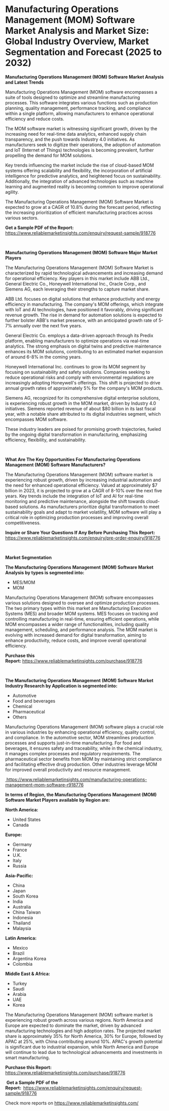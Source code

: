 <p><h1>Manufacturing Operations Management (MOM) Software Market Analysis and Market Size: Global Industry Overview, Market Segmentation and Forecast (2025 to 2032)</h1></p><p><strong>Manufacturing Operations Management (MOM) Software Market Analysis and Latest Trends</strong></p>
<p><p>Manufacturing Operations Management (MOM) software encompasses a suite of tools designed to optimize and streamline manufacturing processes. This software integrates various functions such as production planning, quality management, performance tracking, and compliance within a single platform, allowing manufacturers to enhance operational efficiency and reduce costs. </p><p>The MOM software market is witnessing significant growth, driven by the increasing need for real-time data analytics, enhanced supply chain transparency, and the push towards Industry 4.0 initiatives. As manufacturers seek to digitize their operations, the adoption of automation and IoT (Internet of Things) technologies is becoming prevalent, further propelling the demand for MOM solutions. </p><p>Key trends influencing the market include the rise of cloud-based MOM systems offering scalability and flexibility, the incorporation of artificial intelligence for predictive analytics, and heightened focus on sustainability. Additionally, the integration of advanced technologies such as machine learning and augmented reality is becoming common to improve operational agility. </p><p>The Manufacturing Operations Management (MOM) Software Market is expected to grow at a CAGR of 10.8% during the forecast period, reflecting the increasing prioritization of efficient manufacturing practices across various sectors.</p></p>
<p><strong>Get a Sample PDF of the Report:&nbsp;</strong> <a href="https://www.reliablemarketinsights.com/enquiry/request-sample/918776?utm_campaign=3036&utm_medium=2&utm_source=Github&utm_content=ia&utm_term=11032025&utm_id=manufacturing-operations-management-mom-software">https://www.reliablemarketinsights.com/enquiry/request-sample/918776</a></p>
<p>&nbsp;</p>
<p><strong>Manufacturing Operations Management (MOM) Software Major Market Players</strong></p>
<p><p>The Manufacturing Operations Management (MOM) Software Market is characterized by rapid technological advancements and increasing demand for operational efficiency. Key players in this market include ABB Ltd., General Electric Co., Honeywell International Inc., Oracle Corp., and Siemens AG, each leveraging their strengths to capture market share.</p><p>ABB Ltd. focuses on digital solutions that enhance productivity and energy efficiency in manufacturing. The company's MOM offerings, which integrate with IoT and AI technologies, have positioned it favorably, driving significant revenue growth. The rise in demand for automation solutions is expected to further bolster ABB's market presence, with an anticipated growth rate of 5-7% annually over the next five years.</p><p>General Electric Co. employs a data-driven approach through its Predix platform, enabling manufacturers to optimize operations via real-time analytics. The strong emphasis on digital twins and predictive maintenance enhances its MOM solutions, contributing to an estimated market expansion of around 6-8% in the coming years.</p><p>Honeywell International Inc. continues to grow its MOM segment by focusing on sustainability and safety solutions. Companies seeking to reduce operational risks and comply with environmental regulations are increasingly adopting Honeywell's offerings. This shift is projected to drive annual growth rates of approximately 5% for the company's MOM products.</p><p>Siemens AG, recognized for its comprehensive digital enterprise solutions, is experiencing robust growth in the MOM market, driven by Industry 4.0 initiatives. Siemens reported revenue of about $80 billion in its last fiscal year, with a notable share attributed to its digital industries segment, which encompasses MOM software.</p><p>These industry leaders are poised for promising growth trajectories, fueled by the ongoing digital transformation in manufacturing, emphasizing efficiency, flexibility, and sustainability.</p></p>
<p>&nbsp;</p>
<p><strong>What Are The Key Opportunities For Manufacturing Operations Management (MOM) Software Manufacturers?</strong></p>
<p><p>The Manufacturing Operations Management (MOM) software market is experiencing robust growth, driven by increasing industrial automation and the need for enhanced operational efficiency. Valued at approximately $7 billion in 2023, it is projected to grow at a CAGR of 8-10% over the next five years. Key trends include the integration of IoT and AI for real-time monitoring and predictive maintenance, alongside the shift towards cloud-based solutions. As manufacturers prioritize digital transformation to meet sustainability goals and adapt to market volatility, MOM software will play a critical role in optimizing production processes and improving overall competitiveness.</p></p>
<p><strong>Inquire or Share Your Questions If Any Before Purchasing This Report:</strong> <a href="https://www.reliablemarketinsights.com/enquiry/pre-order-enquiry/918776?utm_campaign=3036&utm_medium=2&utm_source=Github&utm_content=ia&utm_term=11032025&utm_id=manufacturing-operations-management-mom-software">https://www.reliablemarketinsights.com/enquiry/pre-order-enquiry/918776</a></p>
<p>&nbsp;</p>
<p><strong>Market Segmentation</strong></p>
<p><strong>The Manufacturing Operations Management (MOM) Software Market Analysis by types is segmented into:</strong></p>
<p><ul><li>MES/MOM</li><li>MOM</li></ul></p>
<p><p>Manufacturing Operations Management (MOM) software encompasses various solutions designed to oversee and optimize production processes. The two primary types within this market are Manufacturing Execution Systems (MES) and broader MOM systems. MES focuses on tracking and controlling manufacturing in real-time, ensuring efficient operations, while MOM encompasses a wider range of functionalities, including quality management, scheduling, and performance analysis. The MOM market is evolving with increased demand for digital transformation, aiming to enhance productivity, reduce costs, and improve overall operational efficiency.</p></p>
<p><strong>Purchase this Report:&nbsp;</strong><a href="https://www.reliablemarketinsights.com/purchase/918776?utm_campaign=3036&utm_medium=2&utm_source=Github&utm_content=ia&utm_term=11032025&utm_id=manufacturing-operations-management-mom-software">https://www.reliablemarketinsights.com/purchase/918776</a></p>
<p>&nbsp;</p>
<p><strong>The Manufacturing Operations Management (MOM) Software Market Industry Research by Application is segmented into:</strong></p>
<p><ul><li>Automotive</li><li>Food and beverages</li><li>Chemical</li><li>Pharmaceutical</li><li>Others</li></ul></p>
<p><p>Manufacturing Operations Management (MOM) software plays a crucial role in various industries by enhancing operational efficiency, quality control, and compliance. In the automotive sector, MOM streamlines production processes and supports just-in-time manufacturing. For food and beverages, it ensures safety and traceability, while in the chemical industry, it manages complex processes and regulatory requirements. The pharmaceutical sector benefits from MOM by maintaining strict compliance and facilitating effective drug production. Other industries leverage MOM for improved overall productivity and resource management.</p></p>
<p><a href="https://www.reliablemarketinsights.com/manufacturing-operations-management-mom-software-r918776?utm_campaign=3036&utm_medium=2&utm_source=Github&utm_content=ia&utm_term=11032025&utm_id=manufacturing-operations-management-mom-software">&nbsp;https://www.reliablemarketinsights.com/manufacturing-operations-management-mom-software-r918776</a></p>
<p><strong>In terms of Region, the Manufacturing Operations Management (MOM) Software Market Players available by Region are:</strong></p>
<p>
    <p> <strong> North America: </strong>
        <ul>
            <li>United States</li>
            <li>Canada</li>
        </ul>
        </p> 
    <p> <strong> Europe: </strong>
        <ul>
            <li>Germany</li>
            <li>France</li>
            <li>U.K.</li>
            <li>Italy</li>
            <li>Russia</li>
        </ul>
        </p> 
    <p> <strong> Asia-Pacific: </strong>
        <ul>
            <li>China</li>
            <li>Japan</li>
            <li>South Korea</li>
            <li>India</li>
            <li>Australia</li>
            <li>China Taiwan</li>
            <li>Indonesia</li>
            <li>Thailand</li>
            <li>Malaysia</li>
        </ul>
        </p> 
    <p> <strong> Latin America: </strong>
        <ul>
            <li>Mexico</li>
            <li>Brazil</li>
            <li>Argentina Korea</li>
            <li>Colombia</li>
        </ul>
        </p> 
    <p> <strong> Middle East & Africa: </strong>
        <ul>
            <li>Turkey</li>
            <li>Saudi</li>
            <li>Arabia</li>
            <li>UAE</li>
            <li>Korea</li>
        </ul>
    </p>
    </p>
<p><p>The Manufacturing Operations Management (MOM) software market is experiencing robust growth across various regions. North America and Europe are expected to dominate the market, driven by advanced manufacturing technologies and high adoption rates. The projected market share is approximately 35% for North America, 30% for Europe, followed by APAC at 25%, with China contributing around 10%. APAC's growth potential is significant due to industrial expansion, while North America and Europe will continue to lead due to technological advancements and investments in smart manufacturing.</p></p>
<p><strong>Purchase this Report: </strong><a href="https://www.reliablemarketinsights.com/purchase/918776?utm_campaign=3036&utm_medium=2&utm_source=Github&utm_content=ia&utm_term=11032025&utm_id=manufacturing-operations-management-mom-software">https://www.reliablemarketinsights.com/purchase/918776</a></p>
<p>&nbsp;<strong>Get a Sample PDF of the Report:&nbsp;&nbsp;</strong><a href="https://www.reliablemarketinsights.com/enquiry/request-sample/918776?utm_campaign=3036&utm_medium=2&utm_source=Github&utm_content=ia&utm_term=11032025&utm_id=manufacturing-operations-management-mom-software">https://www.reliablemarketinsights.com/enquiry/request-sample/918776</a></p>
<p><strong></strong></p>
<p>Check more reports on <a href="https://www.reliablemarketinsights.com/?utm_campaign=3036&utm_medium=2&utm_source=Github&utm_content=ia&utm_term=11032025&utm_id=manufacturing-operations-management-mom-software">https://www.reliablemarketinsights.com/</a></p>